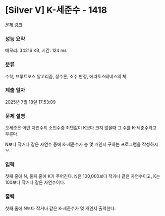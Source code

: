 # [Silver V] K-세준수 - 1418 

[문제 링크](https://www.acmicpc.net/problem/1418) 

### 성능 요약

메모리: 34216 KB, 시간: 124 ms

### 분류

수학, 브루트포스 알고리즘, 정수론, 소수 판정, 에라토스테네스의 체

### 제출 일자

2025년 7월 18일 17:53:09

### 문제 설명

<p>오세준은 어떤 자연수의 소인수중 최댓값이 K보다 크지 않을때 그 수를 K-세준수라고 부른다.</p>

<p>N보다 작거나 같은 자연수 중에 K-세준수가 총 몇 개인지 구하는 프로그램을 작성하시오.</p>

### 입력 

 <p>첫째 줄에 N, 둘째 줄에 K가 주어진다. N은 100,000보다 작거나 같은 자연수이고, K는 100보다 작거나 같은 자연수이다.</p>

### 출력 

 <p>첫째 줄에 N보다 작거나 같은 K-세준수가 몇 개인지 출력한다.</p>

